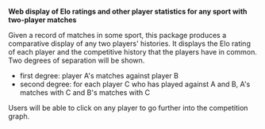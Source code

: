 **Web display of Elo ratings and other player statistics for any sport with two-player matches**

Given a record of matches in some sport, this package produces a comparative display of any two players' histories. It
displays the Elo rating of each player and the competitive history that the players have in common. Two degrees of
separation will be shown.

* first degree: player A's matches against player B
* second degree: for each player C who has played against A and B, A's matches with C and B's matches with C

Users will be able to click on any player to go further into the competition graph.

